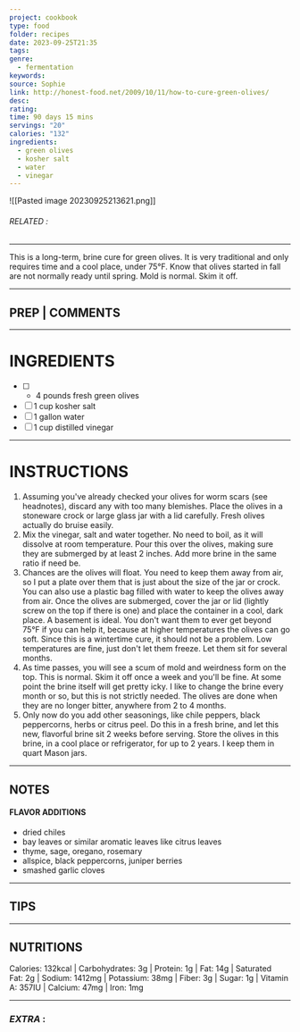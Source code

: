 ```yaml
---
project: cookbook
type: food
folder: recipes
date: 2023-09-25T21:35
tags: 
genre:
  - fermentation
keywords: 
source: Sophie
link: http://honest-food.net/2009/10/11/how-to-cure-green-olives/
desc: 
rating: 
time: 90 days 15 mins
servings: "20"
calories: "132"
ingredients:
  - green olives
  - kosher salt
  - water
  - vinegar
---
```


![[Pasted image 20230925213621.png]]
###### *RELATED* : 
---
This is a long-term, brine cure for green olives. It is very traditional and only requires time and a cool place, under 75°F. Know that olives started in fall are not normally ready until spring. Mold is normal. Skim it off.

---
## PREP | COMMENTS



---
# INGREDIENTS

- [ ] - 4 pounds fresh green olives
- [ ] 1 cup kosher salt
- [ ] 1 gallon water
- [ ] 1 cup distilled vinegar

---
# INSTRUCTIONS

1. Assuming you've already checked your olives for worm scars (see headnotes), discard any with too many blemishes. Place the olives in a stoneware crock or large glass jar with a lid carefully. Fresh olives actually do bruise easily.
2. Mix the vinegar, salt and water together. No need to boil, as it will dissolve at room temperature. Pour this over the olives, making sure they are submerged by at least 2 inches. Add more brine in the same ratio if need be.
3. Chances are the olives will float. You need to keep them away from air, so I put a plate over them that is just about the size of the jar or crock. You can also use a plastic bag filled with water to keep the olives away from air. Once the olives are submerged, cover the jar or lid (lightly screw on the top if there is one) and place the container in a cool, dark place. A basement is ideal. You don't want them to ever get beyond 75°F if you can help it, because at higher temperatures the olives can go soft. Since this is a wintertime cure, it should not be a problem. Low temperatures are fine, just don't let them freeze. Let them sit for several months.
4. As time passes, you will see a scum of mold and weirdness form on the top. This is normal. Skim it off once a week and you'll be fine. At some point the brine itself will get pretty icky. I like to change the brine every month or so, but this is not strictly needed. The olives are done when they are no longer bitter, anywhere from 2 to 4 months.
5. Only now do you add other seasonings, like chile peppers, black peppercorns, herbs or citrus peel. Do this in a fresh brine, and let this new, flavorful brine sit 2 weeks before serving. Store the olives in this brine, in a cool place or refrigerator, for up to 2 years. I keep them in quart Mason jars.

---
## NOTES

#### FLAVOR ADDITIONS

- dried chiles
- bay leaves or similar aromatic leaves like citrus leaves
- thyme, sage, oregano, rosemary 
- allspice, black peppercorns, juniper berries
- smashed garlic cloves

---
## TIPS



---
## NUTRITIONS

Calories: 132kcal | Carbohydrates: 3g | Protein: 1g | Fat: 14g | Saturated Fat: 2g | Sodium: 1412mg | Potassium: 38mg | Fiber: 3g | Sugar: 1g | Vitamin A: 357IU | Calcium: 47mg | Iron: 1mg

---
### *EXTRA* :



